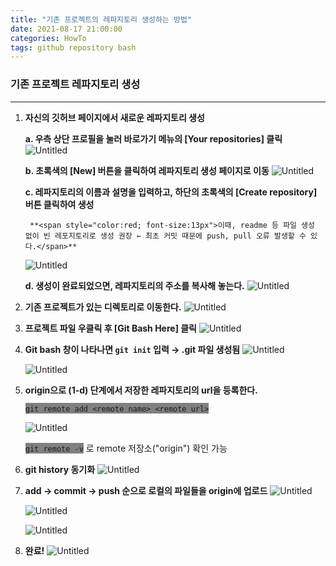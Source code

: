 ```yaml
---
title: "기존 프로젝트의 레파지토리 생성하는 방법"
date: 2021-08-17 21:00:00
categories: HowTo
tags: github repository bash
---
```


### 기존 프로젝트 레파지토리 생성

---



1. **자신의 깃허브 페이지에서 새로운 레파지토리 생성**

    

    **a. 우측 상단 프로필을 눌러 바로가기 메뉴의 [Your repositories] 클릭**
    ![Untitled](https://res.cloudinary.com/code9b2n/image/upload/v1629200808/howto/%EA%B8%B0%EC%A1%B4_%ED%94%84%EB%A1%9C%EC%A0%9D%ED%8A%B8_%EB%A0%88%ED%8C%8C%EC%A7%80%ED%86%A0%EB%A6%AC_%EC%83%9D%EC%84%B1.png)

    

    **b. 초록색의 [New] 버튼을 클릭하여 레파지토리 생성 페이지로 이동**
    ![Untitled](https://res.cloudinary.com/code9b2n/image/upload/v1629200808/howto/%EA%B8%B0%EC%A1%B4_%ED%94%84%EB%A1%9C%EC%A0%9D%ED%8A%B8_%EB%A0%88%ED%8C%8C%EC%A7%80%ED%86%A0%EB%A6%AC_%EC%83%9D%EC%84%B11.png)

    

    **c. 레파지토리의 이름과 설명을 입력하고, 하단의 초록색의 [Create repository] 버튼 클릭하여 생성**

    	**<span style="color:red; font-size:13px">이때, readme 등 파일 생성 없이 빈 레포지토리로 생성 권장 ← 최초 커밋 때문에 push, pull 오류 발생할 수 있다.</span>**

    ![Untitled](https://res.cloudinary.com/code9b2n/image/upload/v1629200808/howto/%EA%B8%B0%EC%A1%B4_%ED%94%84%EB%A1%9C%EC%A0%9D%ED%8A%B8_%EB%A0%88%ED%8C%8C%EC%A7%80%ED%86%A0%EB%A6%AC_%EC%83%9D%EC%84%B12.png)

    **d. 생성이 완료되었으면, 레파지토리의 주소를 복사해 놓는다.**
    ![Untitled](https://res.cloudinary.com/code9b2n/image/upload/v1629200808/howto/%EA%B8%B0%EC%A1%B4_%ED%94%84%EB%A1%9C%EC%A0%9D%ED%8A%B8_%EB%A0%88%ED%8C%8C%EC%A7%80%ED%86%A0%EB%A6%AC_%EC%83%9D%EC%84%B13.png)

    

2. **기존 프로젝트가 있는 디렉토리로 이동한다.**
    ![Untitled](https://res.cloudinary.com/code9b2n/image/upload/v1629200808/howto/%EA%B8%B0%EC%A1%B4_%ED%94%84%EB%A1%9C%EC%A0%9D%ED%8A%B8_%EB%A0%88%ED%8C%8C%EC%A7%80%ED%86%A0%EB%A6%AC_%EC%83%9D%EC%84%B14.png)

    

3. **프로젝트 파일 우클릭 후 [Git Bash Here] 클릭**
    ![Untitled](https://res.cloudinary.com/code9b2n/image/upload/v1629200808/howto/%EA%B8%B0%EC%A1%B4_%ED%94%84%EB%A1%9C%EC%A0%9D%ED%8A%B8_%EB%A0%88%ED%8C%8C%EC%A7%80%ED%86%A0%EB%A6%AC_%EC%83%9D%EC%84%B15.png)

    

4. **Git bash 창이 나타나면 `git init` 입력 → .git 파일 생성됨**
    ![Untitled](https://res.cloudinary.com/code9b2n/image/upload/v1629200809/howto/%EA%B8%B0%EC%A1%B4_%ED%94%84%EB%A1%9C%EC%A0%9D%ED%8A%B8_%EB%A0%88%ED%8C%8C%EC%A7%80%ED%86%A0%EB%A6%AC_%EC%83%9D%EC%84%B16.png)

    ![Untitled](https://res.cloudinary.com/code9b2n/image/upload/v1629200809/howto/%EA%B8%B0%EC%A1%B4_%ED%94%84%EB%A1%9C%EC%A0%9D%ED%8A%B8_%EB%A0%88%ED%8C%8C%EC%A7%80%ED%86%A0%EB%A6%AC_%EC%83%9D%EC%84%B17.png)

    

5. **origin으로 (1-d) 단계에서 저장한 레파지토리의 url을 등록한다.**

    <span style="background-color:grey;">```git remote add <remote name> <remote url>```</span>

    ![Untitled](https://res.cloudinary.com/code9b2n/image/upload/v1629200809/howto/%EA%B8%B0%EC%A1%B4_%ED%94%84%EB%A1%9C%EC%A0%9D%ED%8A%B8_%EB%A0%88%ED%8C%8C%EC%A7%80%ED%86%A0%EB%A6%AC_%EC%83%9D%EC%84%B18.png)

    <span style="background-color:grey;">```git remote -v```</span> 로 remote 저장소("origin") 확인 가능

    

6. **git history 동기화**
    ![Untitled](https://res.cloudinary.com/code9b2n/image/upload/v1629200809/howto/%EA%B8%B0%EC%A1%B4_%ED%94%84%EB%A1%9C%EC%A0%9D%ED%8A%B8_%EB%A0%88%ED%8C%8C%EC%A7%80%ED%86%A0%EB%A6%AC_%EC%83%9D%EC%84%B19.png)

    

7. **add → commit → push 순으로 로컬의 파일들을 origin에 업로드**
    ![Untitled](https://res.cloudinary.com/code9b2n/image/upload/v1629200809/howto/%EA%B8%B0%EC%A1%B4_%ED%94%84%EB%A1%9C%EC%A0%9D%ED%8A%B8_%EB%A0%88%ED%8C%8C%EC%A7%80%ED%86%A0%EB%A6%AC_%EC%83%9D%EC%84%B110.png)

    ![Untitled](https://res.cloudinary.com/code9b2n/image/upload/v1629200809/howto/%EA%B8%B0%EC%A1%B4_%ED%94%84%EB%A1%9C%EC%A0%9D%ED%8A%B8_%EB%A0%88%ED%8C%8C%EC%A7%80%ED%86%A0%EB%A6%AC_%EC%83%9D%EC%84%B111.png)

    ![Untitled](https://res.cloudinary.com/code9b2n/image/upload/v1629200809/howto/%EA%B8%B0%EC%A1%B4_%ED%94%84%EB%A1%9C%EC%A0%9D%ED%8A%B8_%EB%A0%88%ED%8C%8C%EC%A7%80%ED%86%A0%EB%A6%AC_%EC%83%9D%EC%84%B112.png)

    

8. **완료!**
    ![Untitled](https://res.cloudinary.com/code9b2n/image/upload/v1629200809/howto/%EA%B8%B0%EC%A1%B4_%ED%94%84%EB%A1%9C%EC%A0%9D%ED%8A%B8_%EB%A0%88%ED%8C%8C%EC%A7%80%ED%86%A0%EB%A6%AC_%EC%83%9D%EC%84%B113.png)